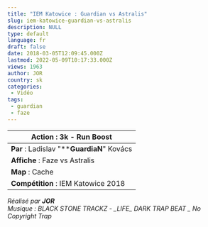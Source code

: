 ```yaml
---
title: "IEM Katowice : Guardian vs Astralis"
slug: iem-katowice-guardian-vs-astralis
description: NULL
type: default
language: fr
draft: false
date: 2018-03-05T12:09:45.000Z
lastmod: 2022-05-09T10:17:33.000Z
views: 1963
author: JOR
country: sk
categories:
 - Vidéo
tags:
 - guardian
 - faze
---
```

| **Action** : 3k - Run Boost                |
| ------------------------------------------ |
| **Par** : Ladislav "****GuardiaN**" Kovács |
| **Affiche** : Faze vs Astralis             |
| **Map** : Cache                            |
| **Compétition** : IEM Katowice 2018        |

_Réalisé par **JOR**_  
_Musique : BLACK STONE TRACKZ - \_LIFE\_ DARK TRAP BEAT \_ No Copyright Trap_
